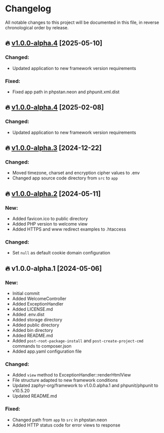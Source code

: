 # Changelog

All notable changes to this project will be documented in this file, in reverse chronological order by release.

## 🔥 [v1.0.0-alpha.4](https://github.com/zaphyr-org/app/compare/1.0.0-alpha.4...1.0.0-alpha.5) [2025-05-10]

### Changed:

* Updated application to new framework version requirements

### Fixed:

* Fixed app path in phpstan.neon and phpunit.xml.dist

## 🔥 [v1.0.0-alpha.4](https://github.com/zaphyr-org/app/compare/1.0.0-alpha.3...1.0.0-alpha.4) [2025-02-08]

### Changed:

* Updated application to new framework version requirements

## 🔥 [v1.0.0-alpha.3](https://github.com/zaphyr-org/app/compare/1.0.0-alpha.2...1.0.0-alpha.3) [2024-12-22]

### Changed:

* Moved timezone, charset and encryption cipher values to .env
* Changed app source code directory from `src` to `app`

## 🔥 [v1.0.0-alpha.2](https://github.com/zaphyr-org/app/compare/1.0.0-alpha.1...1.0.0-alpha.2) [2024-05-11]

### New:

* Added favicon.ico to public directory
* Added PHP version to welcome view
* Added HTTPS and www redirect examples to .htaccess

### Changed:

* Set `null` as default cookie domain configuration

## 🔥 v1.0.0-alpha.1 [2024-05-06]

### New:

* Initial commit
* Added WelcomeController
* Added ExceptionHandler
* Added LICENSE.md
* Added .env.dist
* Added storage directory
* Added public directory
* Added bin directory
* Added README.md
* Added `post-root-package-install` and `post-create-project-cmd` commands to composer.json
* Added app.yaml configuration file

### Changed:

* Added `view` method to ExceptionHandler::renderHtmlView
* File structure adapted to new framework conditions
* Updated zaphyr-org/framework to v1.0.0.alpha.1 and phpunit/phpunit to v10.5.20
* Updated README.md

### Fixed:

* Changed path from `app` to `src` in phpstan.neon
* Added HTTP status code for error views to response
